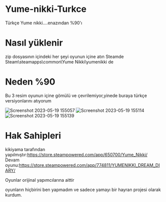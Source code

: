 # Yume-nikki-Turkce
Türkçe Yume nikki....enazından %90'ı
# Nasıl yüklenir
zip dosyasının içindeki her şeyi oyunun içine atın
Steamde Steam\steamapps\common\Yume Nikki\yumenikki de

# Neden %90

Bu 3 resim oyunun içine gömülü ve çevrilemiyor,yinede buraya türkçe versiyonlarını atıyorum

![Screenshot 2023-05-19 155057](https://github.com/BeytullahEvmek/Yume-nikki-Turkce/assets/130393344/bcfc5df5-4edc-4cb1-a309-0014ca78ee69)
![Screenshot 2023-05-19 155114](https://github.com/BeytullahEvmek/Yume-nikki-Turkce/assets/130393344/608af2fb-44f3-4776-89ea-e7aa5f1da4e1)
![Screenshot 2023-05-19 155139](https://github.com/BeytullahEvmek/Yume-nikki-Turkce/assets/130393344/685cc21d-0ccc-4eab-864e-1fdee42fca5e)

# Hak Sahipleri

kikiyama tarafından yapılmıştır:https://store.steampowered.com/app/650700/Yume_Nikki/
Devam oyunu:https://store.steampowered.com/app/774811/YUMENIKKI_DREAM_DIARY/

Oyunlar orijinal yapımcılarına aittir

oyunların hiçbirini ben yapmadım ve sadece yamayı bir hayran projesi olarak kurdum.
